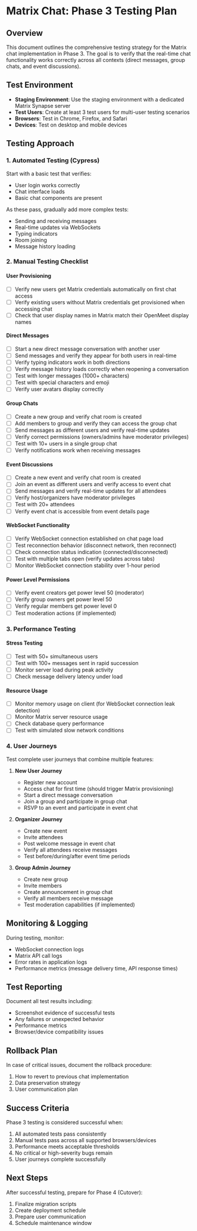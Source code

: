 # Matrix Chat: Phase 3 Testing Plan

## Overview

This document outlines the comprehensive testing strategy for the Matrix chat implementation in Phase 3. The goal is to verify that the real-time chat functionality works correctly across all contexts (direct messages, group chats, and event discussions).

## Test Environment

- **Staging Environment**: Use the staging environment with a dedicated Matrix Synapse server
- **Test Users**: Create at least 3 test users for multi-user testing scenarios
- **Browsers**: Test in Chrome, Firefox, and Safari
- **Devices**: Test on desktop and mobile devices

## Testing Approach

### 1. Automated Testing (Cypress)

Start with a basic test that verifies:
- User login works correctly
- Chat interface loads
- Basic chat components are present

As these pass, gradually add more complex tests:
- Sending and receiving messages
- Real-time updates via WebSockets
- Typing indicators
- Room joining
- Message history loading

### 2. Manual Testing Checklist

#### User Provisioning
- [ ] Verify new users get Matrix credentials automatically on first chat access
- [ ] Verify existing users without Matrix credentials get provisioned when accessing chat
- [ ] Check that user display names in Matrix match their OpenMeet display names

#### Direct Messages
- [ ] Start a new direct message conversation with another user
- [ ] Send messages and verify they appear for both users in real-time
- [ ] Verify typing indicators work in both directions
- [ ] Verify message history loads correctly when reopening a conversation
- [ ] Test with longer messages (1000+ characters)
- [ ] Test with special characters and emoji
- [ ] Verify user avatars display correctly

#### Group Chats
- [ ] Create a new group and verify chat room is created
- [ ] Add members to group and verify they can access the group chat
- [ ] Send messages as different users and verify real-time updates
- [ ] Verify correct permissions (owners/admins have moderator privileges)
- [ ] Test with 10+ users in a single group chat
- [ ] Verify notifications work when receiving messages

#### Event Discussions
- [ ] Create a new event and verify chat room is created
- [ ] Join an event as different users and verify access to event chat
- [ ] Send messages and verify real-time updates for all attendees
- [ ] Verify host/organizers have moderator privileges
- [ ] Test with 20+ attendees
- [ ] Verify event chat is accessible from event details page

#### WebSocket Functionality
- [ ] Verify WebSocket connection established on chat page load
- [ ] Test reconnection behavior (disconnect network, then reconnect)
- [ ] Check connection status indication (connected/disconnected)
- [ ] Test with multiple tabs open (verify updates across tabs)
- [ ] Monitor WebSocket connection stability over 1-hour period

#### Power Level Permissions
- [ ] Verify event creators get power level 50 (moderator)
- [ ] Verify group owners get power level 50
- [ ] Verify regular members get power level 0
- [ ] Test moderation actions (if implemented)

### 3. Performance Testing

#### Stress Testing
- [ ] Test with 50+ simultaneous users
- [ ] Test with 100+ messages sent in rapid succession
- [ ] Monitor server load during peak activity
- [ ] Check message delivery latency under load

#### Resource Usage
- [ ] Monitor memory usage on client (for WebSocket connection leak detection)
- [ ] Monitor Matrix server resource usage
- [ ] Check database query performance
- [ ] Test with simulated slow network conditions

### 4. User Journeys

Test complete user journeys that combine multiple features:

1. **New User Journey**
   - Register new account
   - Access chat for first time (should trigger Matrix provisioning)
   - Start a direct message conversation
   - Join a group and participate in group chat
   - RSVP to an event and participate in event chat

2. **Organizer Journey**
   - Create new event
   - Invite attendees
   - Post welcome message in event chat
   - Verify all attendees receive messages
   - Test before/during/after event time periods

3. **Group Admin Journey**
   - Create new group
   - Invite members
   - Create announcement in group chat
   - Verify all members receive message
   - Test moderation capabilities (if implemented)

## Monitoring & Logging

During testing, monitor:
- WebSocket connection logs
- Matrix API call logs
- Error rates in application logs
- Performance metrics (message delivery time, API response times)

## Test Reporting

Document all test results including:
- Screenshot evidence of successful tests
- Any failures or unexpected behavior
- Performance metrics
- Browser/device compatibility issues

## Rollback Plan

In case of critical issues, document the rollback procedure:
1. How to revert to previous chat implementation
2. Data preservation strategy
3. User communication plan

## Success Criteria

Phase 3 testing is considered successful when:
1. All automated tests pass consistently
2. Manual tests pass across all supported browsers/devices
3. Performance meets acceptable thresholds
4. No critical or high-severity bugs remain
5. User journeys complete successfully

## Next Steps

After successful testing, prepare for Phase 4 (Cutover):
1. Finalize migration scripts
2. Create deployment schedule
3. Prepare user communication
4. Schedule maintenance window